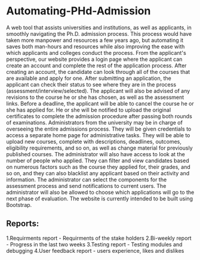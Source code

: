 # Automating-PHd-Admission
A web tool that assists universities and institutions, as well as applicants, in smoothly navigating the Ph.D. admission process.
This process would have taken more manpower and resources a few years ago, but automating it saves both man-hours and resources while also improving the ease with which applicants and colleges conduct the process.
From the applicant's perspective, our website provides a login page where the applicant can create an account and complete the rest of the application process. After creating an account, the candidate can look through all of the courses that are available and apply for one. After submitting an application, the applicant can check their status to see where they are in the process (assessment/interview/selected). The applicant will also be advised of any revisions to the course he or she has chosen, as well as the assessment links. Before a deadline, the applicant will be able to cancel the course he or she has applied for. He or she will be notified to upload the original certificates to complete the admission procedure after passing both rounds of examinations.
Administrators from the university may be in charge of overseeing the entire admissions process. They will be given credentials to access a separate home page for administrative tasks. They will be able to upload new courses, complete with descriptions, deadlines, outcomes, eligibility requirements, and so on, as well as change material for previously published courses. The administrator will also have access to look at the number of people who applied. They can filter and view candidates based on numerous factors such as the course they applied for, their grades, and so on, and they can also blacklist any applicant based on their activity and information. The administrator can select the components for the assessment process and send notifications to current users. The administrator will also be allowed to choose which applications will go to the next phase of evaluation.
The website is currently intended to be built using Bootstrap.
## Reports:
  1.Requirments report - Requirments of the stake holders
  2.Bi-weekly report - Progress in the last two weeks
  3.Testing report - Testing modules and debugging
  4.User feedback report - users experience, likes and dislikes 
